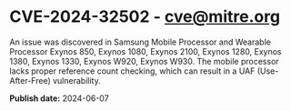 # CVE-2024-32502 - cve@mitre.org

An issue was discovered in Samsung Mobile Processor and Wearable Processor Exynos 850, Exynos 1080, Exynos 2100, Exynos 1280, Exynos 1380, Exynos 1330, Exynos W920, Exynos W930. The mobile processor lacks proper reference count checking, which can result in a UAF (Use-After-Free) vulnerability.

**Publish date:** 2024-06-07
